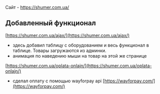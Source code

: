 Сайт - <a href="https://shumer.com.ua/" target="_blank">https://shumer.com.ua/</a>

## Добавленный функционал
[https://shumer.com.ua/ajax/](https://shumer.com.ua/ajax/)
  - здесь добавил таблицу с оборудованием 
и весь функционал в таблице. Товары загружаются из админки.
  - анимация по наведению мыши на товар на этой же странице

[https://shumer.com.ua/oplata-onlajn/](https://shumer.com.ua/oplata-onlajn/)
 - сделал оплату с помощью wayforpay api [https://wayforpay.com/](https://wayforpay.com/)
